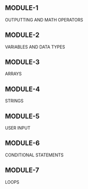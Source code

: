## MODULE-1
OUTPUTTING AND MATH OPERATORS

## MODULE-2 
VARIABLES AND DATA TYPES

## MODULE-3
ARRAYS 
 
## MODULE-4
STRINGS

## MODULE-5
USER INPUT

## MODULE-6 
CONDITIONAL STATEMENTS

## MODULE-7 
LOOPS

